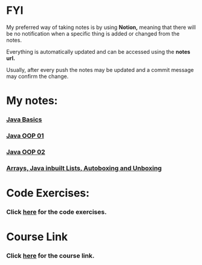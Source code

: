 # FYI

My preferred way of taking notes is by using **Notion,** meaning that there will be no notification when a specific thing is added or changed from the notes.

Everything is automatically updated and can be accessed using the **notes url.**

Usually, after every push the notes may be updated and a commit message may confirm the change.

# My notes:

### [Java Basics](https://magenta-broccoli-129.notion.site/Java-Basics-58ae752d32704f66b89c6f9d817a18e4)

### [Java OOP 01](https://magenta-broccoli-129.notion.site/Java-OOP-01-bcd3c2c2d75c49a2a4002135497ba44d)

### [Java OOP 02](https://magenta-broccoli-129.notion.site/Java-OOP-02-3def2780e59c453ca08a6f4efd49dd22)

### [Arrays, Java inbuilt Lists, Autoboxing and Unboxing](https://magenta-broccoli-129.notion.site/Arrays-Java-inbuilt-Lists-Autoboxing-and-Unboxing-ad01861796554e78a555989d150afc70)

# Code Exercises:

### Click [here](https://magenta-broccoli-129.notion.site/Code-Exercices-f22414081eab49ec93c3310868126876) for the code exercises.

# Course Link

### Click [here](https://www.udemy.com/course/java-the-complete-java-developer-course/) for the course link.
